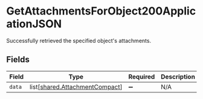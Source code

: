 # GetAttachmentsForObject200ApplicationJSON

Successfully retrieved the specified object's attachments.


## Fields

| Field                                                                      | Type                                                                       | Required                                                                   | Description                                                                |
| -------------------------------------------------------------------------- | -------------------------------------------------------------------------- | -------------------------------------------------------------------------- | -------------------------------------------------------------------------- |
| `data`                                                                     | list[[shared.AttachmentCompact](../../models/shared/attachmentcompact.md)] | :heavy_minus_sign:                                                         | N/A                                                                        |